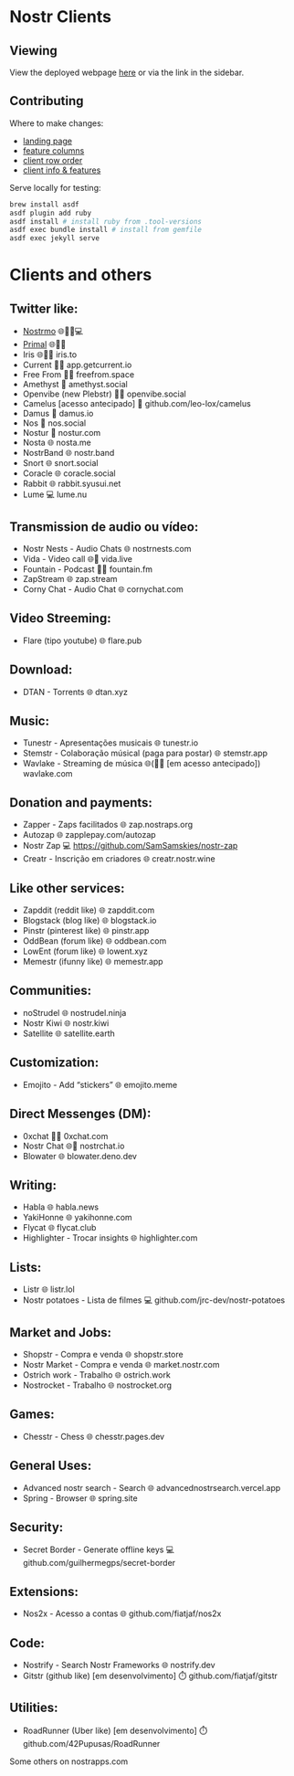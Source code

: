 # Nostr Clients

## Viewing

View the deployed webpage [here](https://nostorg.github.io/clients/) or via the link in the sidebar.

## Contributing

Where to make changes:

- [landing page](index.md)
- [feature columns](_data/features.yml)
- [client row order](_data/order.yml)
- [client info & features](_data/clients/)

Serve locally for testing:

```bash
brew install asdf
asdf plugin add ruby
asdf install # install ruby from .tool-versions
asdf exec bundle install # install from gemfile
asdf exec jekyll serve
```

# Clients and others

## Twitter like:
- [Nostrmo](https://web.nostrmo.com) 🌐🤖🍎💻
- [Primal](primal.net) 🌐🤖🍎
- Iris 🌐🤖🍎 iris.to
- Current 🤖🍎 app.getcurrent.io
- Free From 🤖🍎 freefrom.space
- Amethyst 🤖 amethyst.social
- Openvibe (new Plebstr) 🤖🍎 openvibe.social
- Camelus [acesso antecipado] 🤖 github.com/leo-lox/camelus
- Damus 🍎 damus.io
- Nos 🍎 nos.social
- Nostur 🍎 nostur.com
- Nosta 🌐 nosta.me
- NostrBand 🌐 nostr.band
- Snort 🌐 snort.social
- Coracle 🌐 coracle.social
- Rabbit 🌐 rabbit.syusui.net
- Lume 💻 lume.nu

## Transmission de audio ou vídeo:
- Nostr Nests - Audio Chats 🌐 nostrnests.com
- Vida - Video call 🌐🤖 vida.live
- Fountain - Podcast 🤖🍎 fountain.fm
- ZapStream 🌐 zap.stream
- Corny Chat - Audio Chat 🌐 cornychat.com

## Video Streeming:
- Flare (tipo youtube) 🌐 flare.pub

## Download:
- DTAN - Torrents 🌐 dtan.xyz

## Music:
- Tunestr - Apresentações musicais 🌐 tunestr.io
- Stemstr - Colaboração músical (paga para postar) 🌐 stemstr.app
- Wavlake - Streaming de música 🌐(🤖🍎 [em acesso antecipado]) wavlake.com

## Donation and payments:
- Zapper - Zaps facilitados 🌐 zap.nostraps.org
- Autozap 🌐 zapplepay.com/autozap
- Nostr Zap 💻 https://github.com/SamSamskies/nostr-zap
- Creatr - Inscrição em criadores 🌐 creatr.nostr.wine

## Like other services:
- Zapddit (reddit like) 🌐 zapddit.com
- Blogstack (blog like) 🌐 blogstack.io
- Pinstr (pinterest like) 🌐 pinstr.app
- OddBean (forum like) 🌐 oddbean.com
- LowEnt (forum like) 🌐 lowent.xyz
- Memestr (ifunny like) 🌐 memestr.app

## Communities:
- noStrudel 🌐 nostrudel.ninja
- Nostr Kiwi 🌐 nostr.kiwi
- Satellite 🌐 satellite.earth

## Customization:
- Emojito - Add “stickers” 🌐 emojito.meme

## Direct Messenges (DM):
- 0xchat 🤖🍎 0xchat.com
- Nostr Chat 🌐🍎 nostrchat.io
- Blowater 🌐 blowater.deno.dev

## Writing:
- Habla 🌐 habla.news
- YakiHonne 🌐 yakihonne.com
- Flycat 🌐 flycat.club
- Highlighter - Trocar insights 🌐 highlighter.com

## Lists:
- Listr 🌐 listr.lol
- Nostr potatoes - Lista de filmes 💻 github.com/jrc-dev/nostr-potatoes

## Market and Jobs:
- Shopstr - Compra e venda 🌐 shopstr.store
- Nostr Market - Compra e venda 🌐 market.nostr.com
- Ostrich work - Trabalho 🌐 ostrich.work
- Nostrocket - Trabalho 🌐 nostrocket.org

## Games:
- Chesstr - Chess 🌐 chesstr.pages.dev 

## General Uses:
- Advanced nostr search - Search 🌐 advancednostrsearch.vercel.app
- Spring - Browser 🌐 spring.site

## Security:
- Secret Border - Generate offline keys 💻 github.com/guilhermegps/secret-border

## Extensions:
- Nos2x - Acesso a contas 🌐 github.com/fiatjaf/nos2x

## Code:
- Nostrify - Search Nostr Frameworks 🌐 nostrify.dev
- Gitstr (github like) [em desenvolvimento] ⏱️ github.com/fiatjaf/gitstr

## Utilities:
- RoadRunner (Uber like) [em desenvolvimento] ⏱️ github.com/42Pupusas/RoadRunner

Some others on nostrapps.com